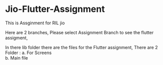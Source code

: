 # Jio-Flutter-Assignment
This is Assginment for RIL jio

Here are 2 branches, Please select Assignment Branch to see the flutter assigment,

In there lib folder there are the files for the Flutter assignment,
There are 2 Folder : a. For Screens   
                     b.  Main file 

